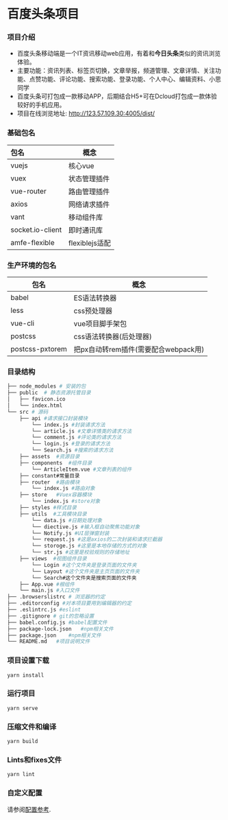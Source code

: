 # 百度头条项目

### 项目介绍

- 百度头条移动端是一个IT资讯移动web应用，有着和**今日头条**类似的资讯浏览体验。
- 主要功能：资讯列表、标签页切换，文章举报，频道管理、文章详情、关注功能、点赞功能、评论功能、搜索功能、登录功能、个人中心、编辑资料、小思同学
- 百度头条可打包成一款移动APP，后期结合H5+可在Dcloud打包成一款体验较好的手机应用。
- 项目在线浏览地址: http://123.57.109.30:4005/dist/

### 基础包名

| 包名             | 概念           |
| :--------------- | -------------- |
| vuejs            | 核心vue        |
| vuex             | 状态管理插件   |
| vue-router       | 路由管理插件   |
| axios            | 网络请求插件   |
| vant             | 移动组件库     |
| socket.io-client | 即时通讯库     |
| amfe-flexible    | flexiblejs适配 |

### 生产环境的包名

| 包名            | 概念                                 |
| --------------- | ------------------------------------ |
| babel           | ES语法转换器                         |
| less            | css预处理器                          |
| vue-cli         | vue项目脚手架包                      |
| postcss         | css语法转换器(后处理器)              |
| postcss-pxtorem | 把px自动转rem插件(需要配合webpack用) |

### 目录结构

```sh
├── node_modules # 安装的包
├── public	# 静态资源托管目录
│   ├── favicon.ico
│   └── index.html
└── src	# 源码
    ├── api	#请求接口封装模块
    	└── index.js #封装请求方法
    	└── article.js #文章详情类的请求方法
    	└── comment.js #评论类的请求方法
    	└── login.js #登录的请求方法
    	└── Search.js #搜索的请求方法
    ├── assets	#资源目录
    ├── components	#组件目录
    	└── ArticleItem.vue #文章列表的组件
    ├── constant#常量目录
    ├── router	#路由模块
    	└── index.js #路由对象
    ├── store	#Vuex容器模块
    	└── index.js #store对象
    ├── styles #样式目录
    ├── utils  #工具模块目录
    	└── data.js #日期处理对象
    	└── diective.js #输入框自动聚焦功能对象
    	└── Notify.js #UI层弹窗封装
    	└── request.js #这是axios的二次封装和请求拦截器
    	└── storoge.js #这里是本地存储的方式的对象
    	└── str.js #这里是校验规则的存储地址
    ├── views  #视图组件目录
    	└── Login #这个文件夹是登录页面的文件夹
    	└── Layout #这个文件夹是主页页面的文件夹
    	└── Search#这个文件夹是搜索页面的文件夹
    ├── App.vue	#根组件
    └── main.js	#入口文件
├── .browserslistrc # 浏览器的约定
├── .editorconfig #对本项目要用到编辑器的约定
├── .eslintrc.js #eslint
├── .gitignore # git的忽略设置
├── babel.config.js	#babel配置文件
├── package-lock.json	#npm相关文件
├── package.json	#npm相关文件
└── README.md	#项目说明文件
```



### 项目设置下载

```
yarn install
```

### 运行项目
```
yarn serve
```

### 压缩文件和编译
```
yarn build
```

### Lints和fixes文件
```
yarn lint
```

### 自定义配置
请参阅[配置参考](https://cli.vuejs.org/config/).

